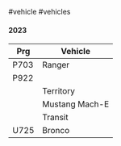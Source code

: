 #vehicle #vehicles

#### 2023

|Prg|Vehicle|
|--|--|
|P703|Ranger|
|P922||
||Territory|
||Mustang Mach-E|
||Transit|
|U725|Bronco|


